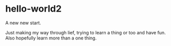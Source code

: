 # hello-world2
A new new start.

Just making my way through lief, trying to learn a thing or too and have fun. Also hopefully learn more than a one thing.
